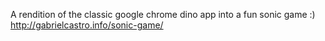 A rendition of the classic google chrome dino app into a fun sonic game :)
http://gabrielcastro.info/sonic-game/
